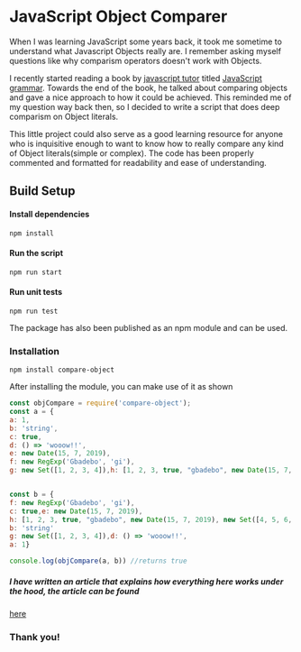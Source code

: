 # JavaScript Object Comparer

When I was learning JavaScript some years back, it took me sometime to understand what Javascript Objects really are. I remember asking myself questions like why comparism operators doesn't work with Objects.

I recently started reading a book by [javascript tutor](https://twitter.com/js_tut) titled [JavaScript grammar](http://javascriptgrammar.com/dark/). Towards the end of the book, he talked about comparing objects and gave a nice approach to how it could be achieved. This reminded me of my question way back then, so I decided to write a script that does deep comparism on Object literals.

This little project could also serve as a good learning resource for anyone who is inquisitive enough to want to know how to really compare any kind of Object literals(simple or complex). The code has been properly commented and formatted for readability and ease of understanding.

## Build Setup

#### Install dependencies
`npm install`

#### Run the script
`npm run start`

#### Run unit tests
`npm run test`

The package has also been published as an npm module and can be used.

### Installation

`npm install compare-object`

After installing the module, you can make use of it as shown

```javascript
const objCompare = require('compare-object');
const a = {
a: 1,
b: 'string',
c: true,
d: () => 'wooow!!',
e: new Date(15, 7, 2019),
f: new RegExp('Gbadebo', 'gi'),
g: new Set([1, 2, 3, 4]),h: [1, 2, 3, true, "gbadebo", new Date(15, 7, 2019), new Set([4, 5, 6, 7])]


const b = {
f: new RegExp('Gbadebo', 'gi'),
c: true,e: new Date(15, 7, 2019),
h: [1, 2, 3, true, "gbadebo", new Date(15, 7, 2019), new Set([4, 5, 6, 7])],
b: 'string'
g: new Set([1, 2, 3, 4]),d: () => 'wooow!!',
a: 1}

console.log(objCompare(a, b)) //returns true
```

##### I have written an article that explains how everything here works under the hood, the article can be found

[here](https://link.medium.com/BSTOFSGfyX)

### Thank you!
